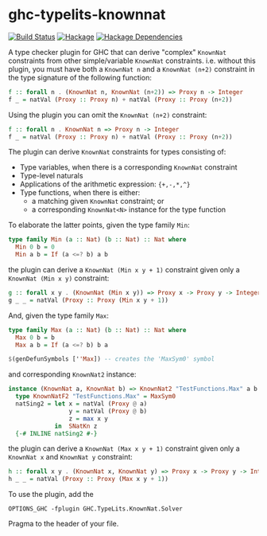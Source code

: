 # ghc-typelits-knownnat

[![Build Status](https://secure.travis-ci.org/clash-lang/ghc-typelits-knownnat.svg?branch=master)](http://travis-ci.org/clash-lang/ghc-typelits-knownnat)
[![Hackage](https://img.shields.io/hackage/v/ghc-typelits-knownnat.svg)](https://hackage.haskell.org/package/ghc-typelits-knownnat)
[![Hackage Dependencies](https://img.shields.io/hackage-deps/v/ghc-typelits-knownnat.svg?style=flat)](http://packdeps.haskellers.com/feed?needle=exact%3Aghc-typelits-knownnat)

A type checker plugin for GHC that can derive "complex" `KnownNat`
constraints from other simple/variable `KnownNat` constraints. i.e. without this
plugin, you must have both a `KnownNat n` and a `KnownNat (n+2)` constraint in
the type signature of the following function:

```haskell
f :: forall n . (KnownNat n, KnownNat (n+2)) => Proxy n -> Integer
f _ = natVal (Proxy :: Proxy n) + natVal (Proxy :: Proxy (n+2))
```

Using the plugin you can omit the `KnownNat (n+2)` constraint:

```haskell
f :: forall n . KnownNat n => Proxy n -> Integer
f _ = natVal (Proxy :: Proxy n) + natVal (Proxy :: Proxy (n+2))
```

The plugin can derive `KnownNat` constraints for types consisting of:

* Type variables, when there is a corresponding `KnownNat` constraint
* Type-level naturals
* Applications of the arithmetic expression: `{+,-,*,^}`
* Type functions, when there is either:
  * a matching given `KnownNat` constraint; or
  * a corresponding `KnownNat<N>` instance for the type function

To elaborate the latter points, given the type family `Min`:

```haskell
type family Min (a :: Nat) (b :: Nat) :: Nat where
  Min 0 b = 0
  Min a b = If (a <=? b) a b
```

the plugin can derive a `KnownNat (Min x y + 1)` constraint given only a
`KnownNat (Min x y)` constraint:

```haskell
g :: forall x y . (KnownNat (Min x y)) => Proxy x -> Proxy y -> Integer
g _ _ = natVal (Proxy :: Proxy (Min x y + 1))
```

And, given the type family `Max`:

```haskell
type family Max (a :: Nat) (b :: Nat) :: Nat where
  Max 0 b = b
  Max a b = If (a <=? b) b a

$(genDefunSymbols [''Max]) -- creates the 'MaxSym0' symbol
```

and corresponding `KnownNat2` instance:

```haskell
instance (KnownNat a, KnownNat b) => KnownNat2 "TestFunctions.Max" a b where
  type KnownNatF2 "TestFunctions.Max" = MaxSym0
  natSing2 = let x = natVal (Proxy @ a)
                 y = natVal (Proxy @ b)
                 z = max x y
             in  SNatKn z
  {-# INLINE natSing2 #-}
```

the plugin can derive a `KnownNat (Max x y + 1)` constraint given only a
`KnownNat x` and `KnownNat y` constraint:

```haskell
h :: forall x y . (KnownNat x, KnownNat y) => Proxy x -> Proxy y -> Integer
h _ _ = natVal (Proxy :: Proxy (Max x y + 1))
```

To use the plugin, add the

```
OPTIONS_GHC -fplugin GHC.TypeLits.KnownNat.Solver
```

Pragma to the header of your file.
